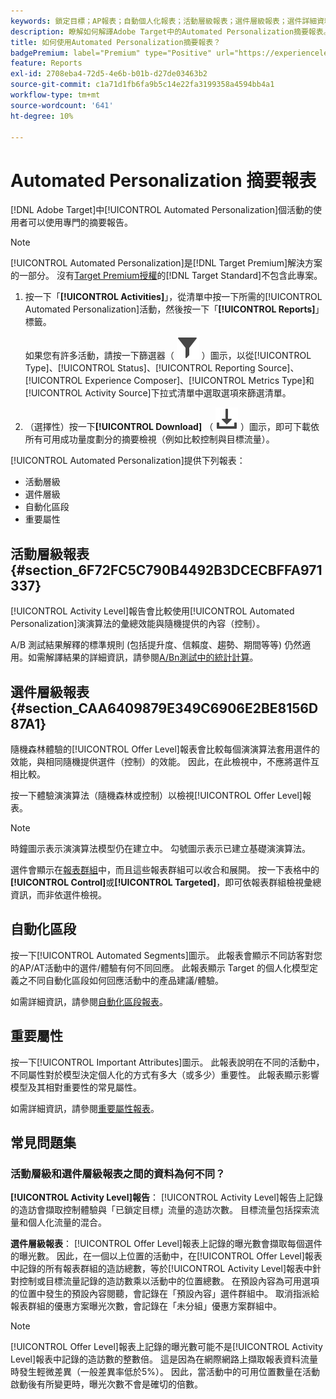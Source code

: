 ```yaml
---
keywords: 鎖定目標；AP報表；自動個人化報表；活動層級報表；選件層級報表；選件詳細資料報表；faq
description: 瞭解如何解譯Adobe Target中的Automated Personalization摘要報表。 您可以從此報表切換至「自動化區段」和「重要屬性」報表。
title: 如何使用Automated Personalization摘要報表？
badgePremium: label="Premium" type="Positive" url="https://experienceleague.adobe.com/docs/target/using/introduction/intro.html?lang=en#premium newtab=true" tooltip="檢視Target Premium包含的內容。"
feature: Reports
exl-id: 2708eba4-72d5-4e6b-b01b-d27de03463b2
source-git-commit: c1a71d1fb6fa9b5c14e22fa3199358a4594bb4a1
workflow-type: tm+mt
source-wordcount: '641'
ht-degree: 10%

---
```


# Automated Personalization 摘要報表

[!DNL Adobe Target]中[!UICONTROL Automated Personalization]個活動的使用者可以使用專門的摘要報告。

>[!NOTE]
>
>[!UICONTROL Automated Personalization]是[!DNL Target Premium]解決方案的一部分。 沒有[Target Premium授權](/help/main/c-intro/intro.md#premium)的[!DNL Target Standard]不包含此專案。

1. 按一下「**[!UICONTROL Activities]**」，從清單中按一下所需的[!UICONTROL Automated Personalization]活動，然後按一下「**[!UICONTROL Reports]**」標籤。

   如果您有許多活動，請按一下篩選器（ ![篩選器圖示](/help/main/assets/icons/Filter.svg) ）圖示，以從[!UICONTROL Type]、[!UICONTROL Status]、[!UICONTROL Reporting Source]、[!UICONTROL Experience Composer]、[!UICONTROL Metrics Type]和[!UICONTROL Activity Source]下拉式清單中選取選項來篩選清單。

1. （選擇性）按一下&#x200B;**[!UICONTROL Download]** （ ![下載圖示](/help/main/assets/icons/Download.svg) ）圖示，即可下載依所有可用成功量度劃分的摘要檢視（例如比較控制與目標流量）。

[!UICONTROL Automated Personalization]提供下列報表：

* 活動層級
* 選件層級
* 自動化區段
* 重要屬性

## 活動層級報表 {#section_6F72FC5C790B4492B3DCECBFFA971337}

[!UICONTROL Activity Level]報告會比較使用[!UICONTROL Automated Personalization]演演算法的彙總效能與隨機提供的內容（控制）。

A/B 測試結果解釋的標準規則 (包括提升度、信賴度、趨勢、期間等等) 仍然適用。如需解譯結果的詳細資訊，請參閱[A/Bn測試中的統計計算](/help/main/c-reports/statistical-methodology/statistical-calculations.md)。

## 選件層級報表 {#section_CAA6409879E349C6906E2BE8156D87A1}

隨機森林體驗的[!UICONTROL Offer Level]報表會比較每個演演算法套用選件的效能，與相同隨機提供選件（控制）的效能。 因此，在此檢視中，不應將選件互相比較。

按一下體驗演演算法（隨機森林或控制）以檢視[!UICONTROL Offer Level]報表。

>[!NOTE]
>
>時鐘圖示表示演演算法模型仍在建立中。 勾號圖示表示已建立基礎演演算法。

選件會顯示在[報表群組](/help/main/c-activities/t-automated-personalization/offer-reporting-groups-in-automated-personalization.md)中，而且這些報表群組可以收合和展開。 按一下表格中的&#x200B;**[!UICONTROL Control]**&#x200B;或&#x200B;**[!UICONTROL Targeted]**，即可依報表群組檢視彙總資訊，而非依選件檢視。

## 自動化區段

按一下[!UICONTROL Automated Segments]圖示。 此報表會顯示不同訪客對您的AP/AT活動中的選件/體驗有何不同回應。 此報表顯示 Target 的個人化模型定義之不同自動化區段如何回應活動中的產品建議/體驗。

如需詳細資訊，請參閱[自動化區段報表](/help/main/c-reports/c-personalization-insights-reports/automated-segments-report.md)。

## 重要屬性

按一下[!UICONTROL Important Attributes]圖示。 此報表說明在不同的活動中，不同屬性對於模型決定個人化的方式有多大（或多少）重要性。 此報表顯示影響模型及其相對重要性的常見屬性。

如需詳細資訊，請參閱[重要屬性報表](/help/main/c-reports/c-personalization-insights-reports/important-attributes-report.md)。

## 常見問題集

### 活動層級和選件層級報表之間的資料為何不同？

**[!UICONTROL Activity Level]報告**： [!UICONTROL Activity Level]報告上記錄的造訪會擷取控制體驗與「已鎖定目標」流量的造訪次數。 目標流量包括探索流量和個人化流量的混合。

**選件層級報表**： [!UICONTROL Offer Level]報表上記錄的曝光數會擷取每個選件的曝光數。 因此，在一個以上位置的活動中，在[!UICONTROL Offer Level]報表中記錄的所有報表群組的造訪總數，等於[!UICONTROL Activity Level]報表中針對控制或目標流量記錄的造訪數乘以活動中的位置總數。 在預設內容為可用選項的位置中發生的預設內容閱聽，會記錄在「預設內容」選件群組中。 取消指派給報表群組的優惠方案曝光次數，會記錄在「未分組」優惠方案群組中。

>[!NOTE]
>
>[!UICONTROL Offer Level]報表上記錄的曝光數可能不是[!UICONTROL Activity Level]報表中記錄的造訪數的整數倍。 這是因為在網際網路上擷取報表資料流量時發生輕微差異（一般差異率低於5%）。 因此，當活動中的可用位置數量在活動啟動後有所變更時，曝光次數不會是確切的倍數。
